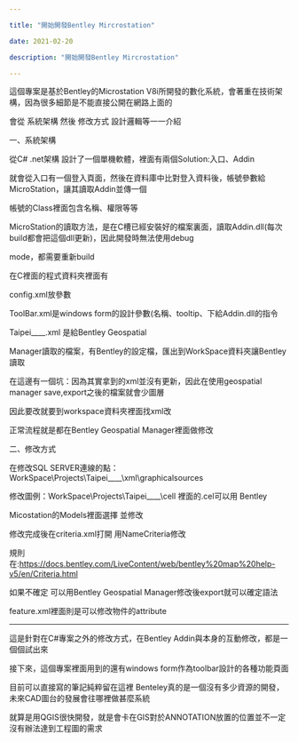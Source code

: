 ```yaml
---

title: "開始開發Bentley Mircrostation"

date: 2021-02-20

description: "開始開發Bentley Mircrostation"

---
```




這個專案是基於Bentley的Microstation V8i所開發的數化系統，會著重在技術架構，因為很多細節是不能直接公開在網路上面的



會從 系統架構 然後 修改方式 設計邏輯等一一介紹



一、系統架構



從C# .net架構 設計了一個單機軟體，裡面有兩個Solution:入口、Addin



就會從入口有一個登入頁面，然後在資料庫中比對登入資料後，帳號參數給MicroStation，讓其讀取Addin並傳一個

帳號的Class裡面包含名稱、權限等等



MicroStation的讀取方法，是在C槽已經安裝好的檔案裏面，讀取Addin.dll(每次build都會把這個dll更新)，因此開發時無法使用debug

mode，都需要重新build



在C裡面的程式資料夾裡面有



config.xml放參數



ToolBar.xml是windows form的設計參數(名稱、tooltip、下給Addin.dll的指令



Taipei____.xml 是給Bentley Geospatial

Manager讀取的檔案，有Bentley的設定檔，匯出到WorkSpace資料夾讓Bentley讀取



在這邊有一個坑：因為其實拿到的xml並沒有更新，因此在使用geospatial manager save,export之後的檔案就會少圖層



因此要改就要到workspace資料夾裡面找xml改



正常流程就是都在Bentley Geospatial Manager裡面做修改



二、修改方式



在修改SQL SERVER連線的點：WorkSpace\Projects\Taipei____\xml\graphicalsources



修改圖例：WorkSpace\Projects\Taipei____\cell 裡面的.cel可以用 Bentley

Micostation的Models裡面選擇 並修改



修改完成後在criteria.xml打開 用NameCriteria修改



規則在:<https://docs.bentley.com/LiveContent/web/bentley%20map%20help-v5/en/Criteria.html>



如果不確定 可以用Bentley Geospatial Manager修改後export就可以確定語法



feature.xml裡面則是可以修改物件的attribute



* * *



這是針對在C#專案之外的修改方式，在Bentley Addin與本身的互動修改，都是一個個試出來



接下來，這個專案裡面用到的還有windows form作為toolbar設計的各種功能頁面



目前可以直接寫的筆記純粹留在這裡 Benteley真的是一個沒有多少資源的開發，未來CAD圖台的發展會往哪裡做甚麼系統

就算是用QGIS很快開發，就是會卡在GIS對於ANNOTATION放置的位置並不一定 沒有辦法達到工程圖的需求



